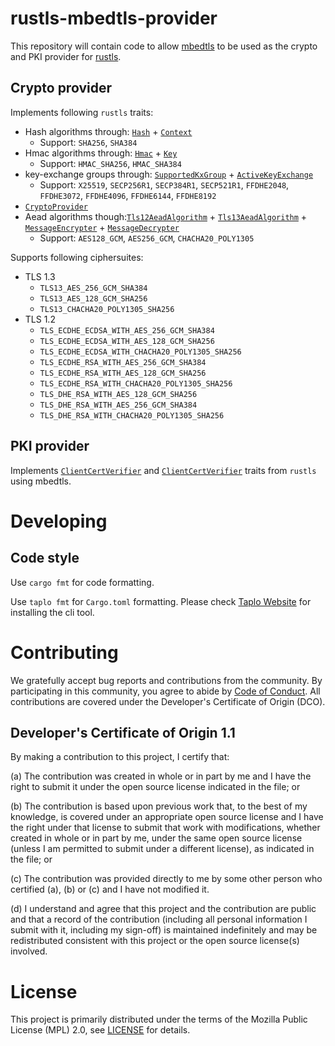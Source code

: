 # rustls-mbedtls-provider

This repository will contain code to allow [mbedtls](https://github.com/fortanix/rust-mbedtls) to be used
as the crypto and PKI provider for [rustls](https://github.com/rustls/rustls).

## Crypto provider

Implements following `rustls` traits:

- Hash algorithms through: [`Hash`] + [`Context`]
  - Support: `SHA256`, `SHA384`
- Hmac algorithms through: [`Hmac`] + [`Key`]
  - Support: `HMAC_SHA256`, `HMAC_SHA384`
- key-exchange groups through: [`SupportedKxGroup`] + [`ActiveKeyExchange`]
  - Support: `X25519`, `SECP256R1`, `SECP384R1`, `SECP521R1`, `FFDHE2048`, `FFDHE3072`, `FFDHE4096`, `FFDHE6144`, `FFDHE8192`
- [`CryptoProvider`]
- Aead algorithms though:[`Tls12AeadAlgorithm`] + [`Tls13AeadAlgorithm`] + [`MessageEncrypter`] + [`MessageDecrypter`]
  - Support: `AES128_GCM`, `AES256_GCM`, `CHACHA20_POLY1305`

Supports following ciphersuites:
- TLS 1.3
  - `TLS13_AES_256_GCM_SHA384`
  - `TLS13_AES_128_GCM_SHA256`
  - `TLS13_CHACHA20_POLY1305_SHA256`
- TLS 1.2
  - `TLS_ECDHE_ECDSA_WITH_AES_256_GCM_SHA384`
  - `TLS_ECDHE_ECDSA_WITH_AES_128_GCM_SHA256`
  - `TLS_ECDHE_ECDSA_WITH_CHACHA20_POLY1305_SHA256`
  - `TLS_ECDHE_RSA_WITH_AES_256_GCM_SHA384`
  - `TLS_ECDHE_RSA_WITH_AES_128_GCM_SHA256`
  - `TLS_ECDHE_RSA_WITH_CHACHA20_POLY1305_SHA256`
  - `TLS_DHE_RSA_WITH_AES_128_GCM_SHA256`
  - `TLS_DHE_RSA_WITH_AES_256_GCM_SHA384`
  - `TLS_DHE_RSA_WITH_CHACHA20_POLY1305_SHA256`

## PKI provider

Implements [`ClientCertVerifier`](https://docs.rs/rustls/latest/rustls/server/trait.ClientCertVerifier.html) and [`ClientCertVerifier`](https://docs.rs/rustls/latest/rustls/client/trait.ServerCertVerifier.html) traits from `rustls` using mbedtls.

# Developing

## Code style

Use `cargo fmt` for code formatting.

Use `taplo fmt` for `Cargo.toml` formatting. Please check [Taplo Website](https://taplo.tamasfe.dev/) for installing the cli tool.

# Contributing

We gratefully accept bug reports and contributions from the community. By
participating in this community, you agree to abide by [Code of
Conduct](./CODE_OF_CONDUCT.md). All contributions are covered under the
Developer's Certificate of Origin (DCO).

## Developer's Certificate of Origin 1.1

By making a contribution to this project, I certify that:

(a) The contribution was created in whole or in part by me and I have the right
to submit it under the open source license indicated in the file; or

(b) The contribution is based upon previous work that, to the best of my
knowledge, is covered under an appropriate open source license and I have the
right under that license to submit that work with modifications, whether created
in whole or in part by me, under the same open source license (unless I am
permitted to submit under a different license), as indicated in the file; or

(c) The contribution was provided directly to me by some other person who
certified (a), (b) or (c) and I have not modified it.

(d) I understand and agree that this project and the contribution are public and
that a record of the contribution (including all personal information I submit
with it, including my sign-off) is maintained indefinitely and may be
redistributed consistent with this project or the open source license(s)
involved.

# License

This project is primarily distributed under the terms of the Mozilla Public
License (MPL) 2.0, see [LICENSE](./LICENSE) for details.


[`Hash`]: https://docs.rs/rustls/0.22.3/rustls/crypto/hash/trait.Hash.html
[`Context`]: https://docs.rs/rustls/0.22.3/rustls/crypto/hash/trait.Context.html
[`Hmac`]: https://docs.rs/rustls/0.22.3/rustls/crypto/hmac/trait.Hmac.html
[`Key`]: https://docs.rs/rustls/0.22.3/rustls/crypto/hmac/trait.Key.html
[`SupportedKxGroup`]: https://docs.rs/rustls/0.22.3/rustls/crypto/trait.SupportedKxGroup.html
[`ActiveKeyExchange`]: https://docs.rs/rustls/0.22.3/rustls/crypto/trait.ActiveKeyExchange.html
[`CryptoProvider`]: https://docs.rs/rustls/0.22.3/rustls/crypto/trait.CryptoProvider.html
[`Tls12AeadAlgorithm`]: https://docs.rs/rustls/0.22.3/rustls/crypto/cipher/trait.Tls12AeadAlgorithm.html
[`Tls13AeadAlgorithm`]: https://docs.rs/rustls/0.22.3/rustls/crypto/cipher/trait.Tls13AeadAlgorithm.html
[`MessageEncrypter`]: https://docs.rs/rustls/0.22.3/rustls/crypto/cipher/trait.MessageEncrypter.html
[`MessageDecrypter`]: https://docs.rs/rustls/0.22.3/rustls/crypto/cipher/trait.MessageDecrypter.html

